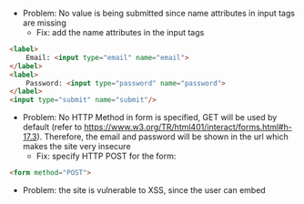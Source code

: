 - Problem: No value is being submitted since name attributes in input tags are missing 
  - Fix: add the name attributes in the input tags
```html
<label>
    Email: <input type="email" name="email">
</label>
<label>
    Password: <input type="password" name="password">
</label>
<input type="submit" name="submit"/>
```
- Problem: No HTTP Method in form is specified, GET will be used by default (refer to https://www.w3.org/TR/html401/interact/forms.html#h-17.3). Therefore, the email and password will be shown in the url which makes the site very insecure
  - Fix: specify HTTP POST for the form:
```html
<form method="POST">
```
- Problem: the site is vulnerable to XSS, since the user can embed <script> tags in the input fields to make XSS
  - Fix: to prevent that, we convert html to text by using the PHP htmlspecialchars() function
```php
$email = htmlspecialchars($_POST['email']);
$password = htmlspecialchars($_POST['password']);
loginUser($email, $password);
```
- Problem: the site is vulnerable to SQL Injection, since user can concatenate strings to make SQL Injection (assumed that the login function simply does the login and no further validations)
  - Fix: there are multiple ways to prevent SQL Injection, one is by using the 
```php
$mysqli->real_escape_string() function:

$email = htmlspecialchars($_POST['email']);
$password = htmlspecialchars($_POST['password']);

$mysqli = new mysqli("host", "user", "password", "database");

$email = $mysqli->real_escape_string($email);
$password = $mysqli->real_escape_string($password);

loginUser($email, $password);
```
5. Problem: the submitted parameters might not exist or is NULL
Fix: we check the submitted parameters by using the PHP isset() function:
```php
if (isset($_POST['submit'],$_POST['email'], $_POST['password']))
```
